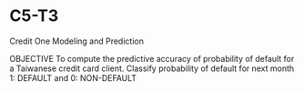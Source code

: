# C5-T3
Credit One Modeling and Prediction 

OBJECTIVE
To compute the predictive accuracy of probability of default for a Taiwanese credit card client.
Classify probability of default for next month 1: DEFAULT and 0: NON-DEFAULT
